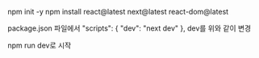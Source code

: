 npm init -y
npm install react@latest next@latest react-dom@latest

package.json 파일에서
  "scripts": {
    "dev": "next dev"
  },
dev를 위와 같이 변경

npm run dev로 시작